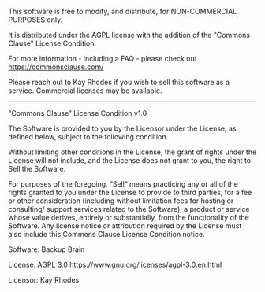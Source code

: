 This software is free to modify, and distribute,
for NON-COMMERCIAL PURPOSES only.

It is distributed under the AGPL license with the
addition of the "Commons Clause" License Condition.

For more information - including a FAQ - please
check out https://commonsclause.com/

Please reach out to Kay Rhodes if you wish to
sell this software as a service. Commercial
licenses may be available.

----

“Commons Clause” License Condition v1.0

The Software is provided to you by the Licensor under the License, as defined below, subject to the following condition.

Without limiting other conditions in the License, the grant of rights under the License will not include, and the License does not grant to you, the right to Sell the Software.

For purposes of the foregoing, “Sell” means practicing any or all of the rights granted to you under the License to provide to third parties, for a fee or other consideration (including without limitation fees for hosting or consulting/ support services related to the Software), a product or service whose value derives, entirely or substantially, from the functionality of the Software. Any license notice or attribution required by the License must also include this Commons Clause License Condition notice.

Software: Backup Brain

License: AGPL 3.0 https://www.gnu.org/licenses/agpl-3.0.en.html

Licensor: Kay Rhodes

